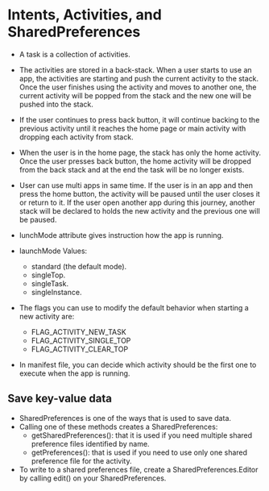 # Intents, Activities, and SharedPreferences

* A task is a collection of activities.
* The activities are stored in a back-stack. When a user starts to use an app, the activities are starting and push the current activity to the stack. Once the user finishes using the activity and moves to another one, the current activity will be popped from the stack and the new one will be pushed into the stack.
* If the user continues to press back button, it will continue backing to the previous activity until it reaches the home page or main activity with dropping each activity from stack.
* When the user is in the home page, the stack has only the home activity. Once the user presses back button, the home activity will be dropped from the back stack and at the end the task will be no longer exists.
* User can use multi apps in same time. If the user is in an app and then press the home button, the activity will be paused until the user closes it or return to it. If the user open another app during this journey, another stack will be declared to holds the new activity and the previous one will be paused.  
* lunchMode attribute gives instruction how the app is running.

* launchMode Values:
  * standard (the default mode).
  * singleTop. 
  * singleTask. 
  * singleInstance.

* The flags you can use to modify the default behavior when starting a new activity are:
  * FLAG_ACTIVITY_NEW_TASK
  * FLAG_ACTIVITY_SINGLE_TOP
  * FLAG_ACTIVITY_CLEAR_TOP

* In manifest file, you can decide which activity should be the first one to execute when the app is running.


## Save key-value data
* SharedPreferences is one of the ways that is used to save data.
* Calling one of these methods creates a SharedPreferences:
  * getSharedPreferences(): that it is used if you need multiple shared preference files identified by name.
  * getPreferences(): that is used if you need to use only one shared preference file for the activity. 
* To write to a shared preferences file, create a SharedPreferences.Editor by calling edit() on your SharedPreferences.


